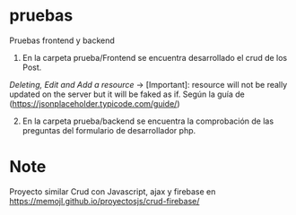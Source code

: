 # pruebas
Pruebas frontend y backend

1. En la carpeta prueba/Frontend se encuentra desarrollado el crud de los Post.

*Deleting, Edit and Add a resource* -> [Important]: resource will not be really updated on the server but it will be faked as if. Según la guía de (https://jsonplaceholder.typicode.com/guide/)

2. En la carpeta prueba/backend se encuentra la comprobación de las preguntas del formulario de desarrollador php. 

# Note
Proyecto similar Crud con Javascript, ajax y firebase en https://memojl.github.io/proyectosjs/crud-firebase/

